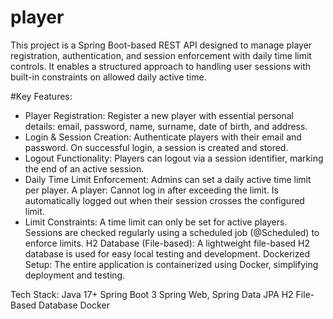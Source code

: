 # player
This project is a Spring Boot-based REST API designed to manage player registration, authentication, and session enforcement with daily time limit controls. It enables a structured approach to handling user sessions with built-in constraints on allowed daily active time.

#Key Features:
* Player Registration:
Register a new player with essential personal details: email, password, name, surname, date of birth, and address.
* Login & Session Creation:
Authenticate players with their email and password. On successful login, a session is created and stored.
* Logout Functionality:
Players can logout via a session identifier, marking the end of an active session.
* Daily Time Limit Enforcement:
Admins can set a daily active time limit per player. A player:
Cannot log in after exceeding the limit.
Is automatically logged out when their session crosses the configured limit.
* Limit Constraints:
A time limit can only be set for active players.
Sessions are checked regularly using a scheduled job (@Scheduled) to enforce limits.
H2 Database (File-based):
A lightweight file-based H2 database is used for easy local testing and development.
Dockerized Setup:
The entire application is containerized using Docker, simplifying deployment and testing.


Tech Stack:
Java 17+
Spring Boot 3
Spring Web, Spring Data JPA
H2 File-Based Database
Docker
